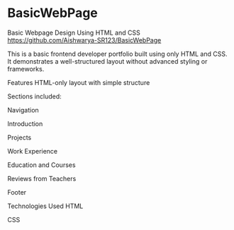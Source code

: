 # BasicWebPage
Basic Webpage Design Using HTML and CSS
https://github.com/Aishwarya-SR123/BasicWebPage


This is a basic frontend developer portfolio built using only HTML and CSS. It demonstrates a well-structured layout without advanced styling or frameworks.

Features
HTML-only layout with simple structure

Sections included:

Navigation

Introduction

Projects

Work Experience

Education and Courses

Reviews from Teachers

Footer

Technologies Used
HTML

CSS
